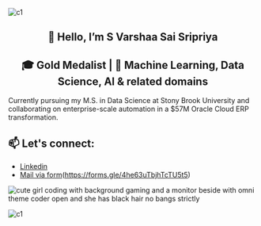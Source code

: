 ![c1](https://github.com/user-attachments/assets/796077c5-3157-41dd-8944-576da343d44c)

<div align="center">
  
## 👋 Hello, I’m S Varshaa Sai Sripriya

## 🎓 Gold Medalist | 🤖 Machine Learning, Data Science, AI & related domains 

</div> 

Currently pursuing my M.S. in Data Science at Stony Brook University and collaborating on enterprise-scale automation in a $57M Oracle Cloud ERP transformation.
  
## 📫 Let's connect: 

- [Linkedin](https://www.linkedin.com/in/varshaasaisheshadhri/)
- [Mail via form](https://formsubmit.co/varshaasaisripriyas@gmail.com)(https://forms.gle/4he63uTbjhTcTU5t5)


![cute girl coding with background gaming and a monitor beside with omni theme coder open and she has black hair no bangs strictly](https://github.com/user-attachments/assets/71a646ee-db7d-47a4-8a87-fd668e1298a3)

![c1](https://github.com/user-attachments/assets/796077c5-3157-41dd-8944-576da343d44c)
<!---
S-Varshaa-Sai-Sripriya/S-Varshaa-Sai-Sripriya is a ✨ special ✨ repository because its `README.md` (this file) appears on your GitHub profile.
You can click the Preview link to take a look at your changes.
--->
